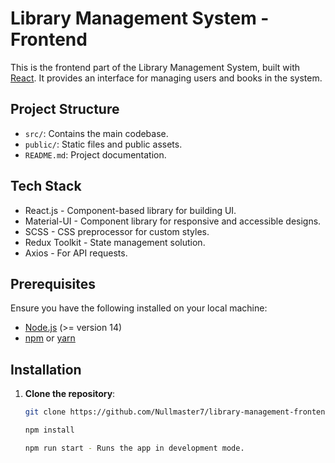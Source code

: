 # Library Management System - Frontend

This is the frontend part of the Library Management System, built with [React](https://reactjs.org/). 
It provides an interface for managing users and books in the system.

## Project Structure

- `src/`: Contains the main codebase.
- `public/`: Static files and public assets.
- `README.md`: Project documentation.

## Tech Stack
- React.js - Component-based library for building UI.
- Material-UI - Component library for responsive and accessible designs.
- SCSS - CSS preprocessor for custom styles.
- Redux Toolkit - State management solution.
- Axios - For API requests.

## Prerequisites

Ensure you have the following installed on your local machine:

- [Node.js](https://nodejs.org/) (>= version 14)
- [npm](https://www.npmjs.com/) or [yarn](https://yarnpkg.com/)

## Installation

1. **Clone the repository**:

   ```bash
   git clone https://github.com/Nullmaster7/library-management-frontend.git
   
   npm install

   npm run start - Runs the app in development mode.
